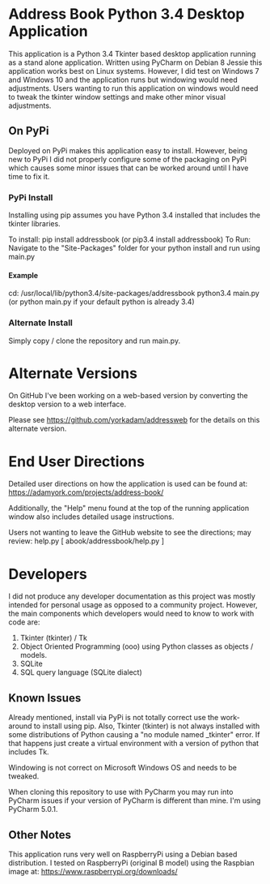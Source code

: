 # Address Book Python 3.4 Desktop Application

This application is a Python 3.4 Tkinter based desktop application running as a
stand alone application. Written using PyCharm on Debian 8 Jessie this application
works best on Linux systems. However, I did test on Windows 7 and Windows 10 and
the application runs but windowing would need adjustments. Users wanting to run
this application on windows would need to tweak the tkinter window settings and
make other minor visual adjustments.

## On PyPi
Deployed on PyPi makes this application easy to install. However, being new
to PyPi I did not properly configure some of the packaging on PyPi which causes
some minor issues that can be worked around until I have time to fix it.

### PyPi Install
Installing using pip assumes you have Python 3.4 installed that includes the
tkinter libraries.

To install: pip install addressbook (or pip3.4 install addressbook)
To Run: Navigate to the "Site-Packages" folder for your python install and
run using main.py

#### Example
cd: /usr/local/lib/python3.4/site-packages/addressbook
python3.4 main.py (or python main.py if your default python is already 3.4)

### Alternate Install
Simply copy / clone the repository and run main.py.

# Alternate Versions
On GitHub I've been working on a web-based version by converting the desktop version
to a web interface.

Please see https://github.com/yorkadam/addressweb for the details on this alternate
version.

# End User Directions
Detailed user directions on how the application is used can be found at:
https://adamyork.com/projects/address-book/

Additionally, the "Help" menu found at the top of the running application window
also includes detailed usage instructions.

Users not wanting to leave the GitHub website to see the directions; may review:
help.py [ abook/addressbook/help.py ]

# Developers
I did not produce any developer documentation as this project was mostly intended
for personal usage as opposed to a community project.  However, the main components
which developers would need to know to work with code are:

1. Tkinter (tkinter) / Tk
2. Object Oriented Programming (ooo) using Python classes as objects / models.
3. SQLite
4. SQL query language (SQLite dialect)

## Known Issues
Already mentioned, install via PyPi is not totally correct use the work-around
to install using pip.  Also, Tkinter (tkinter) is not always installed with
some distributions of Python causing a "no module named _tkinter" error.
If that happens just create a virtual environment with a version of python that
includes Tk.

Windowing is not correct on Microsoft Windows OS and needs to be tweaked.

When cloning this repository to use with PyCharm you may run into PyCharm issues
if your version of PyCharm is different than mine. I'm using PyCharm 5.0.1.

## Other Notes
This application runs very well on RaspberryPi using a Debian based distribution.
I tested on RaspberryPi (original B model) using the Raspbian image at:
https://www.raspberrypi.org/downloads/














